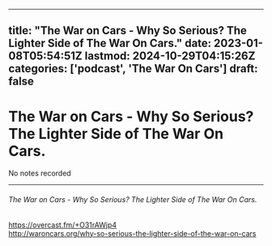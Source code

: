 
---
title: "The War on Cars - Why So Serious? The Lighter Side of The War On Cars."
date: 2023-01-08T05:54:51Z
lastmod: 2024-10-29T04:15:26Z
categories: ['podcast', 'The War On Cars']
draft: false
---


# The War on Cars - Why So Serious? The Lighter Side of The War On Cars.

No notes recorded
- - -
###### The War on Cars - Why So Serious? The Lighter Side of The War On Cars.

https://overcast.fm/+O31rAWjp4  
http://waroncars.org/why-so-serious-the-lighter-side-of-the-war-on-cars

<!-- #public #podcast #The War On Cars# -->

<!-- {BearID:05D24BAC-BB39-4968-A6A6-E8711D57E4B1-28016-00002D97F0329F76} -->
